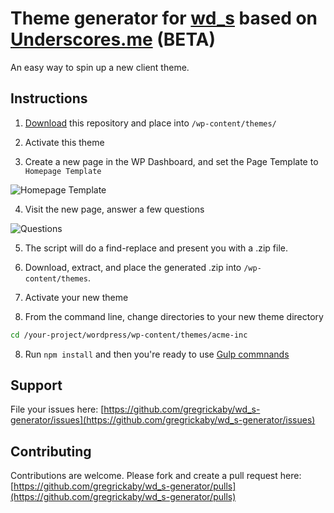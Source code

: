 # Theme generator for [wd_s](https://github.com/WebDevStudios/wd_s) based on [Underscores.me](https://github.com/Automattic/underscores.me/) (BETA)

An easy way to spin up a new client theme. 

## Instructions

1) [Download](https://github.com/gregrickaby/wd_s-generator/archive/master.zip) this repository and place into `/wp-content/themes/`

2) Activate this theme

3) Create a new page in the WP Dashboard, and set the Page Template to `Homepage Template`

![Homepage Template](https://dl.dropbox.com/s/4m6kxjw5n3z2cwh/Screenshot%202016-04-04%2010.24.53.jpg?dl=1)

4) Visit the new page, answer a few questions

![Questions](https://dl.dropbox.com/s/1z6xwhc00uavj61/Screenshot%202016-04-04%2010.37.00.jpg?dl=1)

5) The script will do a find-replace and present you with a .zip file. 

5) Download, extract, and place the generated .zip into `/wp-content/themes`.

6) Activate your new theme

7) From the command line, change directories to your new theme directory

```bash
cd /your-project/wordpress/wp-content/themes/acme-inc
```

8) Run `npm install` and then you're ready to use [Gulp commnands](https://github.com/WebDevStudios/wd_s#gulp-tasks)

## Support
File your issues here: [https://github.com/gregrickaby/wd_s-generator/issues](https://github.com/gregrickaby/wd_s-generator/issues)

## Contributing
Contributions are welcome. Please fork and create a pull request here: [https://github.com/gregrickaby/wd_s-generator/pulls](https://github.com/gregrickaby/wd_s-generator/pulls)